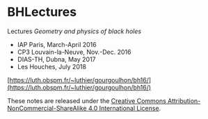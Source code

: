 # BHLectures
Lectures *Geometry and physics of black holes*

- IAP Paris, March-April 2016
- CP3 Louvain-la-Neuve, Nov.-Dec. 2016
- DIAS-TH, Dubna, May 2017
- Les Houches, July 2018

[https://luth.obspm.fr/~luthier/gourgoulhon/bh16/](https://luth.obspm.fr/~luthier/gourgoulhon/bh16/)

These notes are released under the [Creative Commons Attribution-NonCommercial-ShareAlike 4.0 International License](https://creativecommons.org/licenses/by-nc-sa/4.0/).